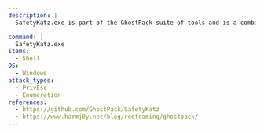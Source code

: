 ```yaml
---
description: |
  SafetyKatz.exe is part of the GhostPack suite of tools and is a combination of SharpDump and Mimikatz. The following command will dump the LSASS process and run Mimikatz to extract credentials from the dumped process.

command: |
  SafetyKatz.exe
items:
  - Shell
OS:
  - Windows
attack_types:
  - PrivEsc
  - Enumeration
references:
  - https://github.com/GhostPack/SafetyKatz
  - https://www.harmj0y.net/blog/redteaming/ghostpack/
---
```

